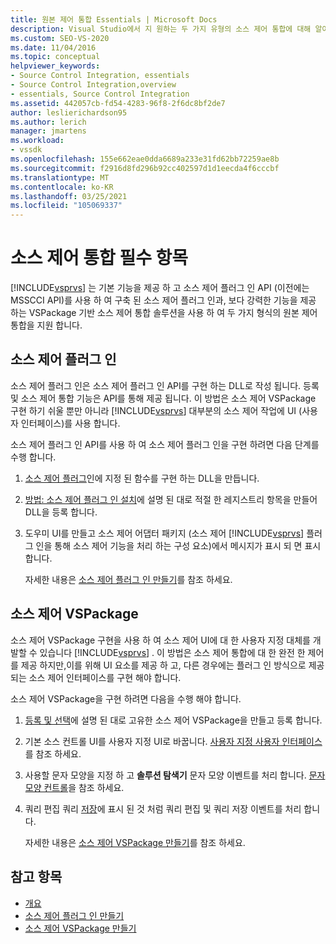 ```yaml
---
title: 원본 제어 통합 Essentials | Microsoft Docs
description: Visual Studio에서 지 원하는 두 가지 유형의 소스 제어 통합에 대해 알아봅니다. 소스 제어 플러그 인과 VSPackage 기반 소스 제어 솔루션입니다.
ms.custom: SEO-VS-2020
ms.date: 11/04/2016
ms.topic: conceptual
helpviewer_keywords:
- Source Control Integration, essentials
- Source Control Integration,overview
- essentials, Source Control Integration
ms.assetid: 442057cb-fd54-4283-96f8-2f6dc8bf2de7
author: leslierichardson95
ms.author: lerich
manager: jmartens
ms.workload:
- vssdk
ms.openlocfilehash: 155e662eae0dda6689a233e31fd62bb72259ae8b
ms.sourcegitcommit: f2916d8fd296b92cc402597d1d1eecda4f6cccbf
ms.translationtype: MT
ms.contentlocale: ko-KR
ms.lasthandoff: 03/25/2021
ms.locfileid: "105069337"
---
```

# <a name="source-control-integration-essentials"></a>소스 제어 통합 필수 항목
[!INCLUDE[vsprvs](../../code-quality/includes/vsprvs_md.md)] 는 기본 기능을 제공 하 고 소스 제어 플러그 인 API (이전에는 MSSCCI API)를 사용 하 여 구축 된 소스 제어 플러그 인과, 보다 강력한 기능을 제공 하는 VSPackage 기반 소스 제어 통합 솔루션을 사용 하 여 두 가지 형식의 원본 제어 통합을 지원 합니다.

## <a name="source-control-plug-in"></a>소스 제어 플러그 인
 소스 제어 플러그 인은 소스 제어 플러그 인 API를 구현 하는 DLL로 작성 됩니다. 등록 및 소스 제어 통합 기능은 API를 통해 제공 됩니다. 이 방법은 소스 제어 VSPackage 구현 하기 쉬울 뿐만 아니라 [!INCLUDE[vsprvs](../../code-quality/includes/vsprvs_md.md)] 대부분의 소스 제어 작업에 UI (사용자 인터페이스)를 사용 합니다.

 소스 제어 플러그 인 API를 사용 하 여 소스 제어 플러그 인을 구현 하려면 다음 단계를 수행 합니다.

1. [소스 제어 플러그](../../extensibility/source-control-plug-ins.md)인에 지정 된 함수를 구현 하는 DLL을 만듭니다.

2. [방법: 소스 제어 플러그 인 설치](../../extensibility/internals/how-to-install-a-source-control-plug-in.md)에 설명 된 대로 적절 한 레지스트리 항목을 만들어 DLL을 등록 합니다.

3. 도우미 UI를 만들고 소스 제어 어댑터 패키지 (소스 제어 [!INCLUDE[vsprvs](../../code-quality/includes/vsprvs_md.md)] 플러그 인을 통해 소스 제어 기능을 처리 하는 구성 요소)에서 메시지가 표시 되 면 표시 합니다.

   자세한 내용은 [소스 제어 플러그 인 만들기](../../extensibility/internals/creating-a-source-control-plug-in.md)를 참조 하세요.

## <a name="source-control-vspackage"></a>소스 제어 VSPackage
 소스 제어 VSPackage 구현을 사용 하 여 소스 제어 UI에 대 한 사용자 지정 대체를 개발할 수 있습니다 [!INCLUDE[vsprvs](../../code-quality/includes/vsprvs_md.md)] . 이 방법은 소스 제어 통합에 대 한 완전 한 제어를 제공 하지만,이를 위해 UI 요소를 제공 하 고, 다른 경우에는 플러그 인 방식으로 제공 되는 소스 제어 인터페이스를 구현 해야 합니다.

 소스 제어 VSPackage을 구현 하려면 다음을 수행 해야 합니다.

1. [등록 및 선택](../../extensibility/internals/registration-and-selection-source-control-vspackage.md)에 설명 된 대로 고유한 소스 제어 VSPackage을 만들고 등록 합니다.

2. 기본 소스 컨트롤 UI를 사용자 지정 UI로 바꿉니다. [사용자 지정 사용자 인터페이스](../../extensibility/internals/custom-user-interface-source-control-vspackage.md)를 참조 하세요.

3. 사용할 문자 모양을 지정 하 고 **솔루션 탐색기** 문자 모양 이벤트를 처리 합니다. [문자 모양 컨트롤](../../extensibility/internals/glyph-control-source-control-vspackage.md)을 참조 하세요.

4. 쿼리 편집 쿼리 [저장](../../extensibility/internals/query-edit-query-save-source-control-vspackage.md)에 표시 된 것 처럼 쿼리 편집 및 쿼리 저장 이벤트를 처리 합니다.

   자세한 내용은 [소스 제어 VSPackage 만들기](../../extensibility/internals/creating-a-source-control-vspackage.md)를 참조 하세요.

## <a name="see-also"></a>참고 항목
- [개요](../../extensibility/internals/source-control-integration-overview.md)
- [소스 제어 플러그 인 만들기](../../extensibility/internals/creating-a-source-control-plug-in.md)
- [소스 제어 VSPackage 만들기](../../extensibility/internals/creating-a-source-control-vspackage.md)
